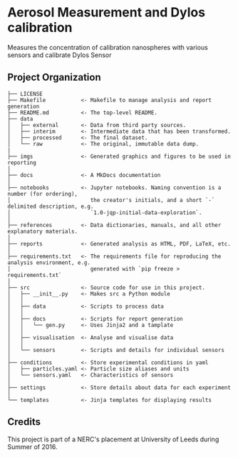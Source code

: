 
Aerosol Measurement and Dylos calibration
==============================

Measures the concentration of calibration nanospheres with various sensors and calibrate Dylos Sensor

Project Organization
------------

    ├── LICENSE
    ├── Makefile           <- Makefile to manage analysis and report generation
    ├── README.md          <- The top-level README.
    ├── data
    │   ├── external       <- Data from third party sources.
    │   ├── interim        <- Intermediate data that has been transformed.
    │   ├── processed      <- The final dataset.
    │   └── raw            <- The original, immutable data dump.
    |
    ├── imgs               <- Generated graphics and figures to be used in reporting
    │
    ├── docs               <- A MkDocs documentation
    │
    ├── notebooks          <- Jupyter notebooks. Naming convention is a number (for ordering),
    │                         the creator's initials, and a short `-` delimited description, e.g.
    │                         `1.0-jqp-initial-data-exploration`.
    │
    ├── references         <- Data dictionaries, manuals, and all other explanatory materials.
    │
    ├── reports            <- Generated analysis as HTML, PDF, LaTeX, etc.
    │
    ├── requirements.txt   <- The requirements file for reproducing the analysis environment, e.g.
    │                         generated with `pip freeze > requirements.txt`
    │
    ├── src                <- Source code for use in this project.
    │   ├── __init__.py    <- Makes src a Python module
    │   │
    │   ├── data           <- Scripts to process data
    │   │
    │   ├── docs           <- Scripts for report generation
    │   │   └── gen.py     <- Uses Jinja2 and a tamplate
    │   │  
    │   ├── visualisation  <- Analyse and visualise data
    │   │
    │   └── sensors        <- Scripts and details for individual sensors
    │
    ├── conditions         <- Store experimental conditions in yaml
    │   ├── particles.yaml <- Particle size aliases and units
    │   └── sensors.yaml   <- Characteristics of sensors
    │ 
    ├── settings           <- Store details about data for each experiment
    │
    └── templates          <- Jinja templates for displaying results


Credits
-------

This project is part of a NERC's placement at University of Leeds during Summer of 2016.

